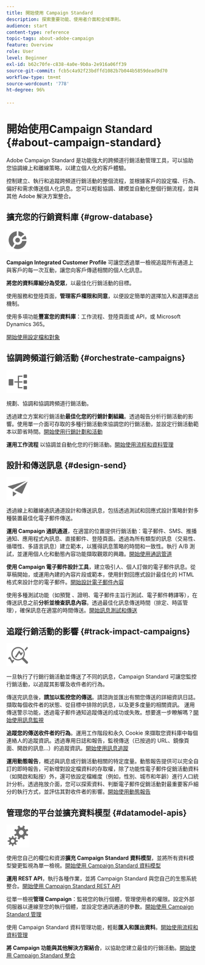 ```yaml
---
title: 開始使用 Campaign Standard
description: 探索重要功能、使用者介面和全域準則。
audience: start
content-type: reference
topic-tags: about-adobe-campaign
feature: Overview
role: User
level: Beginner
exl-id: b62c70fe-c838-4a0e-9b0a-2e916a06ff39
source-git-commit: fcb5c4a92f23bdffd1082b7b044b5859dead9d70
workflow-type: tm+mt
source-wordcount: '778'
ht-degree: 96%

---
```


# 開始使用Campaign Standard {#about-campaign-standard}

Adobe Campaign Standard 是功能強大的跨頻道行銷活動管理工具，可以協助您協調線上和離線策略，以建立個人化的客戶體驗。

控制建立、執行和追蹤跨頻道行銷活動的整個流程，並根據客戶的設定檔、行為、偏好和需求傳送個人化訊息。您可以輕鬆協調、建模並自動化整個行銷流程，並與其他 Adobe 解決方案整合。

## 擴充您的行銷資料庫 {#grow-database}

<img width="60px" alt="條件" src="assets/icon_segment.svg"/>

**Campaign Integrated Customer Profile** 可讓您透過單一檢視追蹤所有通道上與客戶的每一次互動，讓您向客戶傳遞相關的個人化訊息。

**將您的資料庫細分為受眾**，以最佳化行銷活動的目標。

使用服務和登陸頁面，**管理客戶權限和同意**，以便設定簡單的選擇加入和選擇退出機制。

使用多項功能&#x200B;**豐富您的資料庫**：工作流程、登陸頁面或 API，或 Microsoft Dynamics 365。

[開始使用設定檔和對象](../../audiences/using/get-started-profiles-and-audiences.md)

## 協調跨頻道行銷活動 {#orchestrate-campaigns}

<img width="60px" alt="條件" src="assets/icon_workflows.svg"/>

規劃、協調和協調跨頻道行銷活動。

透過建立方案和行銷活動&#x200B;**最佳化您的行銷計劃組織**。透過報告分析行銷活動的影響。使用單一介面可存取的多種行銷活動來協調您的行銷活動，並設定行銷活動範本以節省時間。[開始使用行銷計劃和活動](../../start/using/programs-and-campaigns.md)

**運用工作流程** 以協調並自動化您的行銷活動。[開始使用流程和資料管理](../../automating/using/get-started-workflows.md)

## 設計和傳送訊息 {#design-send}

<img width="60px" alt="條件" src="assets/icon_send.svg"/>

透過線上和離線通訊通道設計和傳送訊息，包括透過測試和回應式設計策略針對多種裝置最佳化電子郵件傳送。

**運用 Campaign 通訊通道**，在適當的位置提供行銷活動：電子郵件、SMS、推播通知、應用程式內訊息、直接郵件、登陸頁面。透過為所有類型的訊息（交易性、循環性、多語言訊息）建立範本，以獲得訊息策略的時間和一致性。執行 A/B 測試，並運用個人化和動態內容功能擷取觀眾的興趣。[開始使用通訊管道](../../channels/using/get-started-communication-channels.md)

**使用 Campaign 電子郵件設計工具**，建立吸引人、個人訂做的電子郵件訊息。從草稿開始，或運用內建的內容片段或範本，使用針對回應式設計最佳化的 HTML 格式來設計您的電子郵件。[開始設計電子郵件內容](../../designing/using/designing-content-in-adobe-campaign.md)

使用多種測試功能（如預覽 、證明、電子郵件主旨行測試、電子郵件轉譯等），在傳送訊息之前&#x200B;**分析並檢查訊息內容**。透過最佳化訊息傳送時間（排定、時區管理），確保訊息在適當的時間傳送。[開始訊息測試和傳送](../../sending/using/get-started-sending-messages.md)

## 追蹤行銷活動的影響 {#track-impact-campaigns}

<img width="60px" alt="條件" src="assets/icon_report.svg"/>

一旦執行了行銷行銷活動並傳送了不同的訊息，Campaign Standard 可讓您監控行銷活動，以追蹤其影響及收件者的行為。

傳送完訊息後，**請加以監控您的傳送**。請諮詢並匯出有關您傳送的詳細資訊日誌。擷取每個收件者的狀態、從目標中排除的訊息，以及更多度量的相關資訊。
運用傳送警示功能，透過電子郵件通知追蹤傳送的成功或失敗。想要進一步瞭解嗎？[開始使用訊息監視](../../sending/using/monitoring-a-delivery.md)

**追蹤您的傳送收件者的行為**。運用工作階段和永久 Cookie 來擷取您資料庫中每個連絡人的追蹤資訊。透過專用日誌和報告，監視傳送（已按過的 URL、鏡像頁面、開啟的訊息…）的追蹤資訊。[開始使用訊息追蹤](../../sending/using/tracking-messages.md)

**運用動態報告**，概述與訊息或行銷活動相關的特定度量。動態報告提供可以完全自訂的即時報告，可新增對設定檔資料的存取權，除了功能性電子郵件促銷活動資料（如開啟和點按）外，還可依設定檔維度（例如，性別、城市和年齡）進行人口統計分析。透過拖放介面，您可以探索資料、判斷電子郵件促銷活動對最重要客戶細分的執行方式，並評估其對收件者的影響。[開始使用動態報告](../../reporting/using/about-dynamic-reports.md)

## 管理您的平台並擴充資料模型 {#datamodel-apis}

<img width="60px" alt="條件" src="assets/icon_admin.svg"/>

使用您自己的欄位和資源&#x200B;**擴充 Campaign Standard 資料模型**，並將所有資料模型變更監視為單一檢視。[開始使用 Campaign Standard 資料模型](../../developing/using/get-started-data-model.md)

**運用 REST API**，執行各種作業，並將 Campaign Standard 與您自己的生態系統整合。[開始使用 Campaign Standard REST API](../../api/using/get-started-apis.md)

從單一檢視&#x200B;**管理 Campaign**：監視您的執行個體，管理使用者的權限。設定外部伺服器以連線至您的執行個體，並設定您通訊通道的參數。[開始使用 Campaign Standard 管理](../../administration/using/get-started-campaign-administration.md)

使用 Campaign Standard 資料管理功能，輕鬆&#x200B;**匯入和匯出資料**。[開始使用流程和資料管理](../../automating/using/get-started-workflows.md)

**將 Campaign 功能與其他解決方案結合**，以協助您建立最佳的行銷活動。[開始使用 Campaign Standard 整合](../../integrating/using/get-started-campaign-integrations.md)
